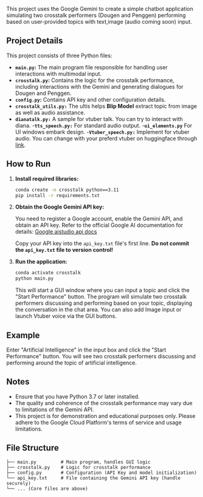 
This project uses the Google Gemini to create a simple chatbot application simulating two crosstalk performers (Dougen and Penggen) performing based on user-provided topics with text,image (audio coming soon) input.

## Project Details

This project consists of three Python files:
- **`main.py`:** The main program file responsible for handling user interactions with multimodal input.
- **`crosstalk.py`:** Contains the logic for the crosstalk performance, including interactions with the Gemini and generating dialogues for Dougen and Penggen.
- **`config.py`:** Contains API key and other configuration details.
- **`crosstalk_utils.py:`** The ultis helps **Blip Model** extract topic from image as well as audio assistance.
- **`dianatalk.py:`** A sample for vtuber talk. You can try to interact with diana.
-**`tts_speech.py:`** For standard audio output.
-**`ui_elements.py`** For UI windows embark design.
-**`Vtuber_speech.py:`** Implement for vtuber audio. You can change with your preferd vtuber on huggingface through [link](https://huggingface.co/spaces/XzJosh/Diana-Bert-VITS2).

## How to Run

1. **Install required libraries:**

    ```bash
    conda create -n crosstalk python==3.11
    pip install -r requirements.txt 
    ```

2. **Obtain the Google Gemini API key:**

    You need to register a Google account, enable the Gemini API, and obtain an API key. Refer to the official Google AI documentation for details: [Google aistudio api docs](https://aistudio.google.com/apikey)


    Copy your API key into the `api_key.txt` file's first line. **Do not commit the `api_key.txt` file to version control!**

4. **Run the application:**

    ```bash
    conda activate crosstalk
    python main.py
    ```

    This will start a GUI window where you can input a topic and click the "Start Performance" button. The program will simulate two crosstalk performers discussing and performing based on your topic, displaying the conversation in the chat area. You can also add Image input or launch Vtuber voice via the GUI buttons.

## Example

Enter "Artificial Intelligence" in the input box and click the "Start Performance" button. You will see two crosstalk performers discussing and performing around the topic of artificial intelligence.

## Notes

- Ensure that you have Python 3.7 or later installed.
- The quality and coherence of the crosstalk performance may vary due to limitations of the Gemini API.
- This project is for demonstration and educational purposes only. Please adhere to the Google Cloud Platform's terms of service and usage limitations.

## File Structure

```plaintext
├── main.py         # Main program, handles GUI logic
├── crosstalk.py    # Logic for crosstalk performance
├── config.py       # Configuration (API Key and model initialization)
└── api_key.txt     # File containing the Gemini API key (handle securely)
└── ... (Core files are above)

